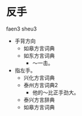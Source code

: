 # 反手
faen3 sheu3
+ 手背方向
  * 如皋方言词典
  * 如东方言词典
    - ～一击。
+ 指左手。
  * 兴化方言词典
  * 泰州方言词典2
    - 他的～比正手劲大。
  * 泰兴方言辞典
  * 如皋方言词典
